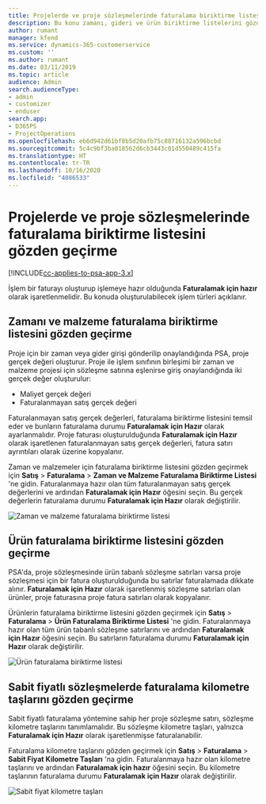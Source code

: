 ```yaml
---
title: Projelerde ve proje sözleşmelerinde faturalama biriktirme listesini gözden geçirme
description: Bu konu zamanı, gideri ve ürün biriktirme listelerini gözden geçirme ve bunları faturalama için hazır olarak işaretleme hakkında bilgi sağlar.
author: rumant
manager: kfend
ms.service: dynamics-365-customerservice
ms.custom: ''
ms.author: rumant
ms.date: 03/11/2019
ms.topic: article
audience: Admin
search.audienceType:
- admin
- customizer
- enduser
search.app:
- D365PS
- ProjectOperations
ms.openlocfilehash: eb6d942d61bf8b5d20afb75c88716132a596bcbd
ms.sourcegitcommit: 5c4c9bf3ba018562d6cb3443c01d550489c415fa
ms.translationtype: HT
ms.contentlocale: tr-TR
ms.lasthandoff: 10/16/2020
ms.locfileid: "4086533"
---
```

# <a name="review-the-invoicing-backlog-on-projects-and-project-contracts"></a>Projelerde ve proje sözleşmelerinde faturalama biriktirme listesini gözden geçirme

[!INCLUDE[cc-applies-to-psa-app-3.x](../includes/cc-applies-to-psa-app-3x.md)]

İşlem bir faturayı oluşturup işlemeye hazır olduğunda **Faturalamak için hazır** olarak işaretlenmelidir. Bu konuda oluşturulabilecek işlem türleri açıklanır.

## <a name="review-the-time-and-material-billing-backlog"></a>Zamanı ve malzeme faturalama biriktirme listesini gözden geçirme

Proje için bir zaman veya gider girişi gönderilip onaylandığında PSA, proje gerçek değeri oluşturur. Proje ile işlem sınıfının birleşimi bir zaman ve malzeme projesi için sözleşme satırına eşlenirse giriş onaylandığında iki gerçek değer oluşturulur:

- Maliyet gerçek değeri 
- Faturalanmayan satış gerçek değeri

Faturalanmayan satış gerçek değerleri, faturalama biriktirme listesini temsil eder ve bunların faturalama durumu **Faturalamak için Hazır** olarak ayarlanmalıdır. Proje faturası oluşturulduğunda **Faturalamak için Hazır** olarak işaretlenen faturalanmayan satış gerçek değerleri, fatura satırı ayrıntıları olarak üzerine kopyalanır.

Zaman ve malzemeler için faturalama biriktirme listesini gözden geçirmek için **Satış** \> **Faturalama** \> **Zaman ve Malzeme Faturalama Biriktirme Listesi** 'ne gidin. Faturalanmaya hazır olan tüm faturalanmayan satış gerçek değerlerini ve ardından **Faturalamak için Hazır** öğesini seçin. Bu gerçek değerlerin faturalama durumu **Faturalamak için Hazır** olarak değiştirilir.

![Zaman ve malzeme faturalama biriktirme listesi](media/TMBacklog.png)

## <a name="review-the-product-billing-backlog"></a>Ürün faturalama biriktirme listesini gözden geçirme

PSA'da, proje sözleşmesinde ürün tabanlı sözleşme satırları varsa proje sözleşmesi için bir fatura oluşturulduğunda bu satırlar faturalamada dikkate alınır. **Faturalamak için Hazır** olarak işaretlenmiş sözleşme satırları olan ürünler, proje faturasına proje fatura satırları olarak kopyalanır.

Ürünlerin faturalama biriktirme listesini gözden geçirmek için **Satış** \> **Faturalama** \> **Ürün Faturalama Biriktirme Listesi** 'ne gidin. Faturalanmaya hazır olan tüm ürün tabanlı sözleşme satırlarını ve ardından **Faturalamak için Hazır** öğesini seçin. Bu satırların faturalama durumu **Faturalamak için Hazır** olarak değiştirilir.

![Ürün faturalama biriktirme listesi](media/ProductBacklog.png)

## <a name="review-billing-milestones-on-fixed-price-contracts"></a>Sabit fiyatlı sözleşmelerde faturalama kilometre taşlarını gözden geçirme

Sabit fiyatlı faturalama yöntemine sahip her proje sözleşme satırı, sözleşme kilometre taşlarını tanımlamalıdır. Bu sözleşme kilometre taşları, yalnızca **Faturalamak için Hazır** olarak işaretlenmişse faturalanabilir. 

Faturalama kilometre taşlarını gözden geçirmek için **Satış** \> **Faturalama** \> **Sabit Fiyat Kilometre Taşları** 'na gidin. Faturalanmaya hazır olan kilometre taşlarını ve ardından **Faturalamak için hazır** öğesini seçin. Bu kilometre taşlarının faturalama durumu **Faturalamak için Hazır** olarak değiştirilir.

![Sabit fiyat kilometre taşları](media/FPBacklog.png)
